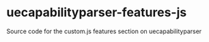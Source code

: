 # uecapabilityparser-features-js
Source code for the custom.js features section on uecapabilityparser
